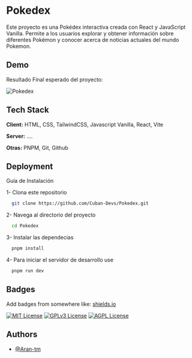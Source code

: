 
# Pokedex

Este proyecto es una Pokédex interactiva creada con React y JavaScript Vanilla. Permite a los usuarios explorar y obtener información sobre diferentes Pokémon y conocer acerca de noticias actuales del mundo Pokemon.


## Demo

Resultado Final esperado del proyecto: 

![Pokedex](https://github.com/user-attachments/assets/e7906186-756a-4fae-aef2-bf523817ce55)

## Tech Stack

**Client:** HTML, CSS, TailwindCSS, Javascript Vanilla, React, Vite

**Server:** ....

**Otras:** PNPM, Git, Github
## Deployment

Guía de Instalación

1- Clona este repositorio

```bash
  git clone https://github.com/Cuban-Devs/Pokedex.git
```

2- Navega al directorio del proyecto

```bash
  cd Pokedex
```

3- Instalar las dependecias

```bash
  pnpm install
```

4- Para iniciar el servidor de desarrollo use

```bash
  pnpm run dev
```


## Badges

Add badges from somewhere like: [shields.io](https://shields.io/)

[![MIT License](https://img.shields.io/badge/License-MIT-green.svg)](https://choosealicense.com/licenses/mit/)
[![GPLv3 License](https://img.shields.io/badge/License-GPL%20v3-yellow.svg)](https://opensource.org/licenses/)
[![AGPL License](https://img.shields.io/badge/license-AGPL-blue.svg)](http://www.gnu.org/licenses/agpl-3.0)


## Authors

- [@Aran-tm](https://www.github.com/Aran-tm)

